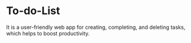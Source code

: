 # To-do-List 

It is a user-friendly web app for creating, completing, and deleting tasks, which helps to boost productivity.

